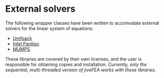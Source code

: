 External solvers
================
The following wrapper classes have been written to accomodate external
solvers for the linear system of equations:

- [Umfpack](https://people.engr.tamu.edu/davis/suitesparse.html)
- [Intel Pardiso](https://www.intel.com/content/www/us/en/develop/documentation/onemkl-developer-reference-c/top/sparse-solver-routines/onemkl-pardiso-parallel-direct-sparse-solver-iface.html).
- [MUMPS](http://mumps.enseeiht.fr/)

These libraries are covered by their own licenses, and the user is responsible for obtaining copies and installation. *Currently, only the sequential, multi-threaded version of jiveFEA works with these libraries.*
